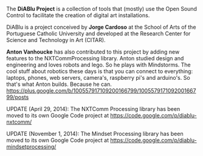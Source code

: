 The **DiABlu Project** is a collection of tools that (mostly) use the Open Sound Control to facilitate the creation of digital art installations.

DiABlu is a project conceived by **Jorge Cardoso** at the School of Arts of the Portuguese Catholic University and developed at the Research Center for Science and Technology in Art (CITAR).


**Anton Vanhoucke** has also contributed to this project by adding new features to the NXTCommProcessing library.
Anton studied design and engineering and loves robots and lego. So he plays with Mindstorms. The cool stuff about robotics these days is that you can connect to everything: laptops, phones, web servers, camera's, raspberry pi's and arduino's. So that's what Anton builds. Because he can.
https://plus.google.com/b/100557917109200166799/100557917109200166799/posts


UPDATE (April 29, 2014):
The NXTComm Processing library has been moved to its own Google Code project at https://code.google.com/p/diablu-nxtcomm/


UPDATE (November 1, 2014):
The Mindset Processing library has been moved to its own Google Code project at https://code.google.com/p/diablu-mindsetprocessing/





